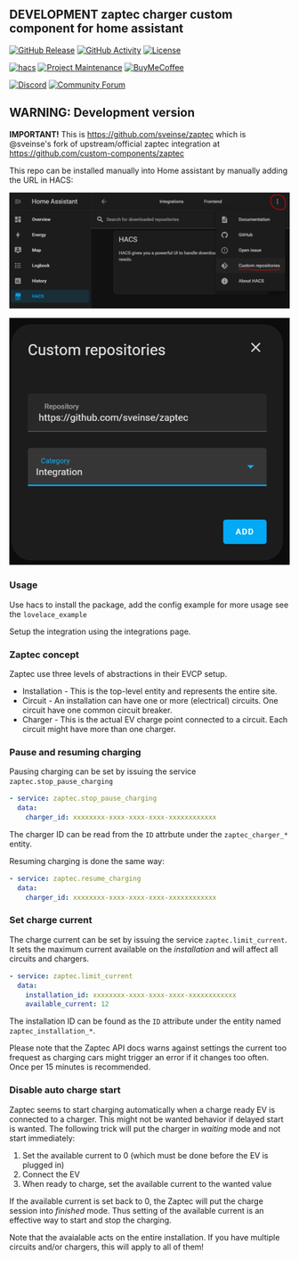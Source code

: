 ## DEVELOPMENT zaptec charger custom component for home assistant

[![GitHub Release][releases-shield]][releases]
[![GitHub Activity][commits-shield]][commits]
[![License][license-shield]][license]

[![hacs][hacsbadge]][hacs]
[![Project Maintenance][maintenance-shield]][user_profile]
[![BuyMeCoffee][buymecoffeebadge]][buymecoffee]

[![Discord][discord-shield]][discord]
[![Community Forum][forum-shield]][forum]

## WARNING: Development version

**IMPORTANT!** This is https://github.com/sveinse/zaptec which is @sveinse's fork
of upstream/official zaptec integration at https://github.com/custom-components/zaptec

This repo can be installed manually into Home assistant by manually adding the URL
in HACS:

![Setup1](/img/hacs_custom.png)

![Setup2](/img/hacs_zaptec_custom.png)



### Usage
Use hacs to install the package, add the config example for more usage see the `lovelace_example`

Setup the integration using the integrations page.


### Zaptec concept

Zaptec use three levels of abstractions in their EVCP setup.

* Installation - This is the top-level entity and represents the entire site.
* Circuit - An installation can have one or more (electrical) circuits. One circuit
  have one common circuit breaker.
* Charger - This is the actual EV charge point connected to a circuit. Each
  circuit might have more than one charger.


### Pause and resuming charging

Pausing charging can be set by issuing the service `zaptec.stop_pause_charging`

```yaml
- service: zaptec.stop_pause_charging
  data:
    charger_id: xxxxxxxx-xxxx-xxxx-xxxx-xxxxxxxxxxxx
```

The charger ID can be read from the `ID` attrbute under the `zaptec_charger_*`
entity.

Resuming charging is done the same way:

```yaml
- service: zaptec.resume_charging
  data:
    charger_id: xxxxxxxx-xxxx-xxxx-xxxx-xxxxxxxxxxxx
```

### Set charge current

The charge current can be set by issuing the service `zaptec.limit_current`.
It sets the maximum current available on the _installation_ and will affect all
circuits and chargers.

```yaml
- service: zaptec.limit_current
  data:
    installation_id: xxxxxxxx-xxxx-xxxx-xxxx-xxxxxxxxxxxx
    available_current: 12
```

The installation ID can be found as the `ID` attribute under the
entity named `zaptec_installation_*`.

Please note that the Zaptec API docs warns against settings the current too
frequest as charging cars might trigger an error if it changes too often. Once
per 15 minutes is recommended.


### Disable auto charge start

Zaptec seems to start charging automatically when a charge ready EV is
connected to a charger. This might not be wanted behavior if delayed start is
wanted. The following trick will put the charger in _waiting_ mode and not
start immediately:

1. Set the available current to 0 (which must be done before the EV is
   plugged in)
2. Connect the EV
3. When ready to charge, set the available current to the wanted value

If the available current is set back to 0, the Zaptec will put the charge
session into _finished_ mode. Thus setting of the available current is an
effective way to start and stop the charging.

Note that the avaialable acts on the entire installation. If you have multiple
circuits and/or chargers, this will apply to all of them!


[zaptec]: https://github.com/custom-components/zaptec
[buymecoffee]: https://www.buymeacoffee.com/hellowlol1
[buymecoffeebadge]: https://img.shields.io/badge/buy%20me%20a%20coffee-donate-yellow.svg?style=for-the-badge
[commits-shield]: https://img.shields.io/github/commit-activity/y/custom-components/zaptec.svg?style=for-the-badge
[commits]: https://github.com/custom-components/zaptec/commits/master
[hacs]: https://hacs.xyz
[hacsbadge]: https://img.shields.io/badge/HACS-Default-blue.svg?style=for-the-badge
[discord]: https://discord.gg/Qa5fW2R
[discord-shield]: https://img.shields.io/discord/330944238910963714.svg?style=for-the-badge
[exampleimg]: example.png
[forum-shield]: https://img.shields.io/badge/community-forum-brightgreen.svg?style=for-the-badge
[forum]: https://community.home-assistant.io/
[license]: https://github.com/custom-components/zaptec/blob/master/LICENSE
[license-shield]: https://img.shields.io/github/license/custom-components/zaptec.svg?style=for-the-badge
[maintenance-shield]: https://img.shields.io/badge/maintainer-Hellowlol-blue.svg?style=for-the-badge
[releases-shield]: https://img.shields.io/github/release/custom-components/zaptec.svg?style=for-the-badge
[releases]: https://github.com/custom-components/zaptec/releases
[user_profile]: https://github.com/hellowlol
